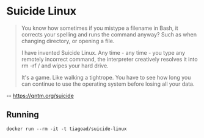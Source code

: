 Suicide Linux
=============

>You know how sometimes if you mistype a filename in Bash, it corrects your spelling and runs the command anyway? Such as when changing directory, or opening a file.
>
>I have invented Suicide Linux. Any time - any time - you type any remotely incorrect command, the interpreter creatively resolves it into rm -rf / and wipes your hard drive.
>
>It's a game. Like walking a tightrope. You have to see how long you can continue to use the operating system before losing all your data.

-- https://qntm.org/suicide

Running
-------

    docker run --rm -it -t tiagoad/suicide-linux
